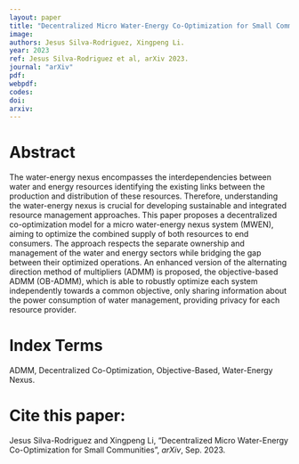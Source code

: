 ```yaml
---
layout: paper
title: "Decentralized Micro Water-Energy Co-Optimization for Small Communities"
image: 
authors: Jesus Silva-Rodriguez, Xingpeng Li.
year: 2023
ref: Jesus Silva-Rodriguez et al, arXiv 2023. 
journal: "arXiv"
pdf: 
webpdf: 
codes: 
doi: 
arxiv: 
---
```


# Abstract
The water-energy nexus encompasses the interdependencies between water and energy resources identifying the existing links between the production and distribution of these resources. Therefore, understanding the water-energy nexus is crucial for developing sustainable and integrated resource management approaches. This paper proposes a decentralized co-optimization model for a micro water-energy nexus system (MWEN), aiming to optimize the combined supply of both resources to end consumers. The approach respects the separate ownership and management of the water and energy sectors while bridging the gap between their optimized operations. An enhanced version of the alternating direction method of multipliers (ADMM) is proposed, the objective-based ADMM (OB-ADMM), which is able to robustly optimize each system independently towards a common objective, only sharing information about the power consumption of water management, providing privacy for each resource provider.


# Index Terms
ADMM, Decentralized Co-Optimization, Objective-Based, Water-Energy Nexus.


# Cite this paper:
Jesus Silva-Rodriguez and Xingpeng Li, “Decentralized Micro Water-Energy Co-Optimization for Small Communities”, *arXiv*, Sep. 2023.

